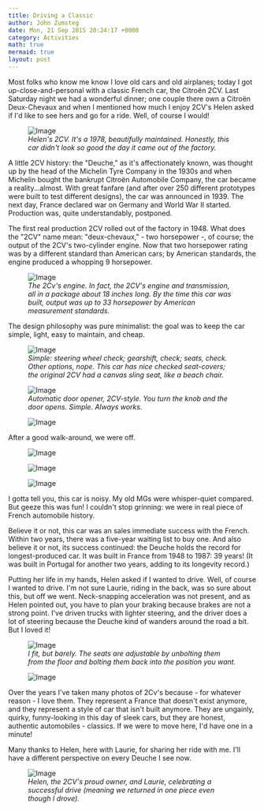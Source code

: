```yaml
---
title: Driving a Classic
author: John Zumsteg
date: Mon, 21 Sep 2015 20:24:17 +0000
category: Activities
math: true
mermaid: true
layout: post
---
```

Most folks who know me know I love old cars and old airplanes; today I got up-close-and-personal with a classic French car, the Citroën 2CV. Last Saturday night we had a wonderful dinner; one couple there own a Citroën Deux-Chevaux and when I mentioned how much I enjoy 2CV's Helen asked if I'd like to see hers and go for a ride. Well, of course I would!

<figure>
	<img class = "landscape" src="{{"/assets/images/2015/09/DSC09258.jpg" | prepend: site.baseurl  }}" alt="Image" />
	<figcaption><em>Helen's 2CV. It's a 1978, beautifully maintained. Honestly, this car didn't look so good the day it came out of the factory.</em></figcaption>
</figure>



A little 2CV history: the "Deuche," as it's affectionately known, was thought up by the head of the Michelin Tyre Company in the 1930s and when Michelin bought the bankrupt Citroën Automobile Company, the car became a reality...almost. With great fanfare (and after over 250 different prototypes were built to test different designs), the car was announced in 1939. The next day, France declared war on Germany and World War II started. Production was, quite understandably, postponed.

The first real production 2CV rolled out of the factory in 1948. What does the "2CV" name mean: "deux-chevaux," - two horsepower -, of course; the output of the 2CV's two-cylinder engine. Now that two horsepower rating was by a different standard than American cars; by American standards, the engine produced a whopping 9 horsepower.

<figure>
	<img class = "landscape" src="{{"/assets/images/2015/09/DSC09263.jpg" | prepend: site.baseurl  }}" alt="Image" />
	<figcaption><em>The 2Cv's engine. In fact, the 2CV's engine and transmission, all in a package about 18 inches long. By the time this car was built, output was up to 33 horsepower by American measurement standards.</em></figcaption>
</figure>



The design philosophy was pure minimalist: the goal was to keep the car simple, light, easy to maintain, and cheap.

<figure>
	<img class = "landscape" src="{{"/assets/images/2015/09/DSC09260.jpg" | prepend: site.baseurl  }}" alt="Image" />
	<figcaption><em>Simple: steering wheel check; gearshift, check; seats, check. Other options, nope. This car has nice checked seat-covers; the original 2CV had a canvas sling seat, like a beach chair.</em></figcaption>
</figure>



<figure>
	<img class = "landscape" src="{{"/assets/images/2015/09/DSC09261.jpg" | prepend: site.baseurl  }}" alt="Image" />
	<figcaption><em>Automatic door opener, 2CV-style. You turn the knob and the door opens. Simple. Always works.</em></figcaption>
</figure>



<figure>
	<img class = "landscape" src="{{"/assets/images/2015/09/DSC09268.jpg" | prepend: site.baseurl  }}" alt="Image" />
	<figcaption></figcaption>
</figure>



After a good walk-around, we were off. 
<figure>
	<img class = "landscape" src="{{"/assets/images/2015/09/DSC09287.jpg" | prepend: site.baseurl  }}" alt="Image" />
	<figcaption></figcaption>
</figure>

<figure>
	<img class = "landscape" src="{{"/assets/images/2015/09/DSC09283.jpg" | prepend: site.baseurl  }}" alt="Image" />
	<figcaption></figcaption>
</figure>

<figure>
	<img class = "landscape" src="{{"/assets/images/2015/09/DSC09275.jpg" | prepend: site.baseurl  }}" alt="Image" />
	<figcaption></figcaption>
</figure>



I gotta tell you, this car is noisy. My old MGs were whisper-quiet compared. But geeze this was fun! I couldn't stop grinning: we were in real piece of French automobile history.

Believe it or not, this car was an sales immediate success with the French. Within two years, there was a five-year waiting list to buy one. And also believe it or not, its success continued: the Deuche holds the record for longest-produced car. It was built in France from 1948 to 1987: 39 years! (It was built in Portugal for another two years, adding to its longevity record.)

Putting her life in my hands, Helen asked if I wanted to drive. Well, of course I wanted to drive. I'm not sure Laurie, riding in the back, was so sure about this, but off we went. Neck-snapping acceleration was not present, and as Helen pointed out, you have to plan your braking because brakes are not a strong point. I've driven trucks with lighter steering, and the driver does a lot of steering because the Deuche kind of wanders around the road a bit. But I loved it!

<figure>	<img class = "portrait" src="{{"/assets/images/2015/09/DSC09294.jpg" | prepend: site.baseurl  }}" alt="Image" />
	<figcaption><em>I fit, but barely. The seats are adjustable by unbolting them from the floor and bolting them back into the position you want.</em></figcaption>
</figure>



<figure>
	<img class = "landscape" src="{{"/assets/images/2015/09/DSC09295.jpg" | prepend: site.baseurl  }}" alt="Image" />
	<figcaption></figcaption>
</figure>



Over the years I've taken many photos of 2Cv's because - for whatever reason - I love them. They represent a France that doesn't exist anymore, and they represent a style of car that isn't built anymore. They are ungainly, quirky, funny-looking in this day of sleek cars, but they are honest, authentic automobiles - classics. If we were to move here, I'd have one in a minute!

Many thanks to Helen, here with Laurie, for sharing her ride with me. I'll have a different perspective on every Deuche I see now.

<figure>
	<img class = "landscape" src="{{"/assets/images/2015/09/DSC09296.jpg" | prepend: site.baseurl  }}" alt="Image" />
	<figcaption><em>Helen, the 2CV's proud owner, and Laurie, celebrating a successful drive (meaning we returned in one piece even though I drove).</em></figcaption>
</figure>



 
